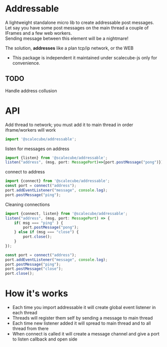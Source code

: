 # Addressable

A lightweight standalone micro lib to create addressable post messages.  
Let say you have some post messages on the main thread a couple of IFrames and a few web workers.  
Sending message between this element will be a nightmare!

The solution, **addresses** like a plan tcp/ip network, or the WEB

-   This package is independent it maintained under scalecube-js only for convenience.

## TODO
Handle address collusion

# API

Add thread to network; you must add it to main thread in order iframe/workers will work

```ts
import '@scalecube/addressable';
```

listen for messages on address

```ts
import {listen} from '@scalecube/addressable';
listen("address", (msg, port: MessagePort)=>{port.postMessage("pong")});
```

connect to address

```ts
import {connect} from '@scalecube/addressable';
const port = connect("address");
port.addEventListener("message", console.log);
port.postMessage("ping");
```

Cleaning connections
```ts
import {connect, listen} from '@scalecube/addressable';
listen("address", (msg, port: MessagePort) => {
    if( msg === "ping" ) {
        port.postMessage("pong");
    } else if (msg === "close") {
        port.close();
    }
});

const port = connect("address");
port.addEventListener("message", console.log);
port.postMessage("ping");
port.postMessage("close");
port.close();
```

# How it's works

-   Each time you import addressable it will create global event listener in each thread
-   Threads will register them self by sending a message to main thread
-   Each time new listener added it will spread to main thread and to all thread from there
-   When connect is called it will create a message channel and give a port to listen callback and open side 
